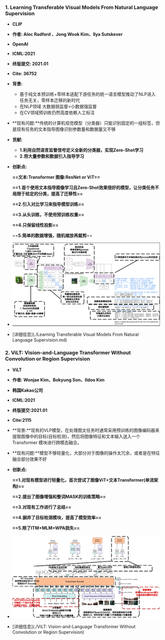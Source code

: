 ### 1. Learning Transferable Visual Models From Natural Language Supervision

- **CLIP**

- **作者: Alec Radford 、Jong Wook Kim、Ilya Sutskever**

- **OpenAI**

- **ICML:2021**

- **终版提交: 2021.01**

- **Cite: 36752**

- **背景:**
  - 基于纯文本预训练+零样本适配下游任务的统一语言模型推动了NLP进入任务无关，零样本迁移的新时代
  - 在NLP领域 大数据弱监督>小数据强监督
  - 在CV领域预训练仍然高度依赖人工标注

- **现有问题:**传统的计算机视觉模型（分类器）只能识别固定的一组标签，但是现有任务的文本指导图像识别参数量和数据量又不够

- **贡献:**

  - **1.利用自然语言监督信号定义全新的分类器，实现Zero-Shot学习**
  - **2.将大量参数和数据引入指导学习**

- **创新点:**

  **==文本:Transformer 图像:ResNet or ViT==**

  **==1.首个使用文本指导图像学习且Zero-Shot效果很好的模型，让分类任务不局限于给定的分类，提高了迁移性==**

  **==2.引入对比学习来指导模型训练==**

  **==3.从头训练，不使用预训练权重==**

  **==4.只保留线性投影==**

  ==**5.简单的数据增强，随机缩放再裁剪**==

- ![image-20250620141739370](./assets/pics/review/image-20250620141739370.png)

- [详细信息](./Learning Transferable Visual Models From Natural Language Supervision.md)

### 2. ViLT: Vision-and-Language Transformer  Without Convolution or Region Supervision

- **ViLT**

- **作者: Wonjae Kim、Bokyung Son、Ildoo Kim**

- **韩国Kakao公司**

- **ICML:2021**

- **终版提交:2021.01**

- **Cite:2115**

- **背景:**现有的VLP模型，在处理图文任务时通常采用预训练的图像编码器来提取图像中的目标(目标检测)，然后将图像特征和文本输入送入一个 Transformer 模块进行跨模态融合。

- **现有问题:**模型不够轻量化，大部分对于图像的操作太冗余，或者是在特征融合部分效果不好

- **创新点:**

  **==1.对现有模型进行轻量化，首次尝试了图像ViT+文本Transformer(单流架构)==**

  **==2.提出了图像增强和整词MASK的训练策略==**

  **==3.对现有工作进行了总结==**

  **==4.摒弃了目标检测模块，提高了模型效率==**

  **==5.除了ITM+MLM+WPA损失==**

- ![image-20250620161406285](./assets/pics/review/image-20250620161406285.png)

- [详细信息](./ViLT: Vision-and-Language Transformer  Without Convolution or Region Supervision)

  

